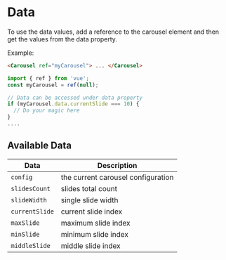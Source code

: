 # Data

To use the data values, add a reference to the carousel element and then get the values from the data property.

Example:

```html
<Carousel ref="myCarousel"> ... </Carousel>
```

```js
import { ref } from 'vue';
const myCarousel = ref(null);

// Data can be accessed under data property
if (myCarousel.data.currentSlide === 10) {
  // Do your magic here
}
....
```

## Available Data

| Data           | Description                        |
| -------------- | ---------------------------------- |
| `config`       | the current carousel configuration |
| `slidesCount`  | slides total count                 |
| `slideWidth`   | single slide width                 |
| `currentSlide` | current slide index                |
| `maxSlide`     | maximum slide index                |
| `minSlide`     | minimum slide index                |
| `middleSlide`  | middle slide index                 |
